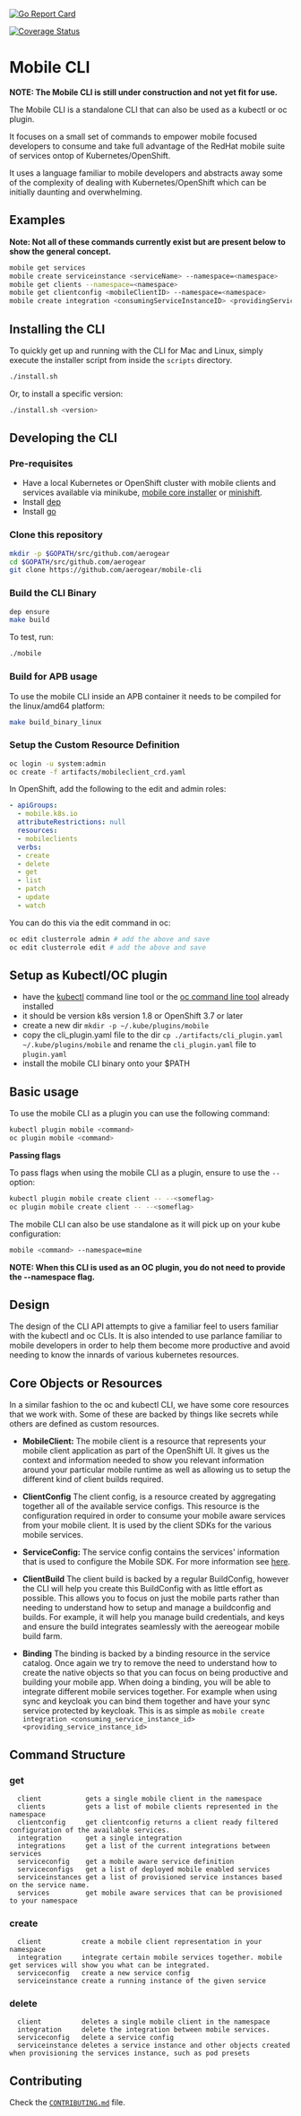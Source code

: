 [![Go Report Card](https://goreportcard.com/badge/github.com/golang/crypto)](https://goreportcard.com/report/github.com/golang/crypto)

[![Coverage Status](https://coveralls.io/repos/github/aerogear/mobile-cli/badge.svg?branch=add-go-report-card-to-readme)](https://coveralls.io/github/aerogear/mobile-cli?branch=add-go-report-card-to-readme)

# Mobile CLI

**NOTE: The Mobile CLI is still under construction and not yet fit for use.**

The Mobile CLI is a standalone CLI that can also be used as a kubectl or oc plugin.

It focuses on a small set of commands to empower mobile focused developers to consume and take full advantage of the RedHat mobile suite of services ontop of Kubernetes/OpenShift. 

It uses a language familiar to mobile developers and abstracts away some of the complexity of dealing with Kubernetes/OpenShift which can be initially daunting and overwhelming.

## Examples
**Note: Not all of these commands currently exist but are present below to show the general concept.**

```bash
mobile get services
mobile create serviceinstance <serviceName> --namespace=<namespace>
mobile get clients --namespace=<namespace>
mobile get clientconfig <mobileClientID> --namespace=<namespace> 
mobile create integration <consumingServiceInstanceID> <providingServiceInstanceID> --namespace=<namespace>
``` 

## Installing the CLI
To quickly get up and running with the CLI for Mac and Linux, simply execute the installer script from inside the `scripts` directory.
```bash
./install.sh
```
Or, to install a specific version: 
```bash
./install.sh <version>
```

## Developing the CLI

### Pre-requisites
- Have a local Kubernetes or OpenShift cluster with mobile clients and services available via minikube, [mobile core installer](https://github.com/aerogear/mobile-core/blob/master/docs/walkthroughs/local-setup.adoc) or [minishift](https://github.com/aerogear/minishift-mobilecore-addon).
- Install [dep](https://golang.github.io/dep/docs/installation.html)
- Install [go](https://golang.org/doc/install)

### Clone this repository

```bash
mkdir -p $GOPATH/src/github.com/aerogear
cd $GOPATH/src/github.com/aerogear
git clone https://github.com/aerogear/mobile-cli
```

### Build the CLI Binary

```bash
dep ensure
make build
```

To test, run:

```bash
./mobile
```

### Build for APB usage

To use the mobile CLI inside an APB container it needs to be compiled for the linux/amd64 platform:

```bash
make build_binary_linux
```

### Setup the Custom Resource Definition

```bash
oc login -u system:admin
oc create -f artifacts/mobileclient_crd.yaml
```

In OpenShift, add the following to the edit and admin roles:

```yml
- apiGroups:
  - mobile.k8s.io
  attributeRestrictions: null
  resources:
  - mobileclients
  verbs:
  - create
  - delete
  - get
  - list
  - patch
  - update
  - watch
```

You can do this via the edit command in oc:

```bash 
oc edit clusterrole admin # add the above and save
oc edit clusterrole edit # add the above and save
```

## Setup as Kubectl/OC plugin

- have the [kubectl](https://kubernetes.io/docs/tasks/tools/install-kubectl/) command line tool or the [oc command line tool](https://docs.openshift.org/latest/cli_reference/get_started_cli.html#installing-the-cli) already installed
- it should be version k8s version 1.8 or OpenShift 3.7 or later
- create a new dir ```mkdir -p ~/.kube/plugins/mobile```  
- copy the cli_plugin.yaml file to the dir ```cp ./artifacts/cli_plugin.yaml ~/.kube/plugins/mobile```
and rename the ```cli_plugin.yaml``` file to ```plugin.yaml```
- install the mobile CLI binary onto your $PATH

## Basic usage

To use the mobile CLI as a plugin you can use the following command:
``` bash
kubectl plugin mobile <command>
oc plugin mobile <command>
```

**Passing flags**

To pass flags when using the mobile CLI as a plugin, ensure to use the ```--``` option:
```bash
kubectl plugin mobile create client -- --<someflag>
oc plugin mobile create client -- --<someflag>
```

The mobile CLI can also be use standalone as it will pick up on your kube configuration:
```bash
mobile <command> --namespace=mine 
``` 

**NOTE: When this CLI is used as an OC plugin, you do not need to provide the --namespace flag.**

## Design

The design of the CLI API attempts to give a familiar feel to users familiar with the kubectl and oc CLIs.  It is also intended to use parlance familiar to mobile developers in order to help them become more productive and avoid needing to know the innards of various kubernetes resources.

## Core Objects or Resources

In a similar fashion to the oc and kubectl CLI, we have some core resources that we work with. Some of these are backed by things like secrets while others are defined as custom resources.

- **MobileClient:** The mobile client is a resource that represents your mobile client application as part of the OpenShift UI. It gives us the context and information needed to show you relevant information around your particular mobile runtime as well as allowing us to setup the different kind of client builds required.

- **ClientConfig** The client config, is a resource created by aggregating together all of the available service configs. This resource is the configuration required in order to consume your mobile aware services from your mobile client. It is used by the client SDKs for the various mobile services.

-  **ServiceConfig:** The service config contains the services' information that is used to configure the Mobile SDK. For more information see [here](./docs/service_config.md).

- **ClientBuild** The client build is backed by a regular BuildConfig, however the CLI will help you create this BuildConfig with as little effort as possible. This allows you to focus on just the mobile parts rather than needing to understand how to setup and manage a buildconfig and builds. For example, it will help you manage build credentials, and keys and ensure the build integrates seamlessly with the aereogear mobile build farm.

- **Binding** The binding is backed by a binding resource in the service catalog. Once again we try to remove the need to understand how to create the native objects so that you can focus on being productive and building your mobile app. When doing a binding, you will be able to integrate different mobile services together. For example when using sync and keycloak you can bind them together and have your sync service protected by keycloak. This is as simple as
```mobile create integration <consuming_service_instance_id> <providing_service_instance_id>```

## Command Structure

### get
```
  client           gets a single mobile client in the namespace
  clients          gets a list of mobile clients represented in the namespace
  clientconfig     get clientconfig returns a client ready filtered configuration of the available services.
  integration      get a single integration
  integrations     get a list of the current integrations between services
  serviceconfig    get a mobile aware service definition
  serviceconfigs   get a list of deployed mobile enabled services
  serviceinstances get a list of provisioned service instances based on the service name.
  services         get mobile aware services that can be provisioned to your namespace
```
    
### create 
```
  client          create a mobile client representation in your namespace
  integration     integrate certain mobile services together. mobile get services will show you what can be integrated.
  serviceconfig   create a new service config
  serviceinstance create a running instance of the given service
```
    
### delete
```
  client          deletes a single mobile client in the namespace
  integration     delete the integration between mobile services.
  serviceconfig   delete a service config
  serviceinstance deletes a service instance and other objects created when provisioning the services instance, such as pod presets
```
                    
## Contributing 

Check the [`CONTRIBUTING.md`](https://github.com/aerogear/mobile-cli/blob/master/.github/CONTRIBUTING.md) file. 
